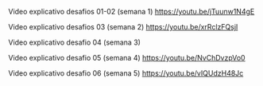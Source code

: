 Video explicativo desafios 01-02 (semana 1) https://youtu.be/jTuunw1N4gE

Video explicativo desafios 03 (semana 2) https://youtu.be/xrRclzFQsjI

Video explicativo desafio 04 (semana 3) 

Video explicativo desafio 05 (semana 4) https://youtu.be/NvChDvzpVo0

Video explicativo desafio 06 (semana 5) https://youtu.be/vIQUdzH48Jc
